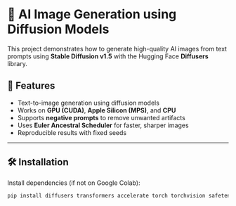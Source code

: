 
# 🎨 AI Image Generation using Diffusion Models

This project demonstrates how to generate high-quality AI images from text prompts using **Stable Diffusion v1.5** with the Hugging Face **Diffusers** library.  

## 🚀 Features
- Text-to-image generation using diffusion models
- Works on **GPU (CUDA)**, **Apple Silicon (MPS)**, and **CPU**
- Supports **negative prompts** to remove unwanted artifacts
- Uses **Euler Ancestral Scheduler** for faster, sharper images
- Reproducible results with fixed seeds

---

## 🛠️ Installation
Install dependencies (if not on Google Colab):

```bash
pip install diffusers transformers accelerate torch torchvision safetensors
